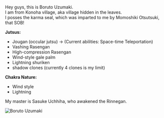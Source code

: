 Hey guys, this is Boruto Uzumaki.  
I am from Konoha village, aka village hidden in the leaves.  
I posses the karma seal, which was imparted to me by Momoshiki Otsutsuki, that SOB!  

__Jutsus:__
* Jougan (occular jutsu) -> (Current abilities: Space-time Teleportation)
* Vashing Rasengan
* High-compression Rasengan
* Wind-style gale palm
* Lightning shuriken
* shadow clones (currently 4 clones is my limit)

__Chakra Nature:__
* Wind style
* Lightning

My master is Sasuke Uchhiha, who awakened the Rinnegan.  

![Boruto Uzumaki](https://github.com/boruto-uzumaki/boruto-uzumaki/blob/master/boruto.jpg)

